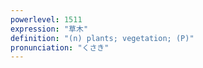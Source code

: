 ```yaml
---
powerlevel: 1511
expression: "草木"
definition: "(n) plants; vegetation; (P)"
pronunciation: "くさき"
---
```

